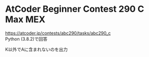 # AtCoder Beginner Contest 290 C Max MEX  
https://atcoder.jp/contests/abc290/tasks/abc290_c  
Python (3.8.2)で回答  

K以外でAに含まれないのを出力
